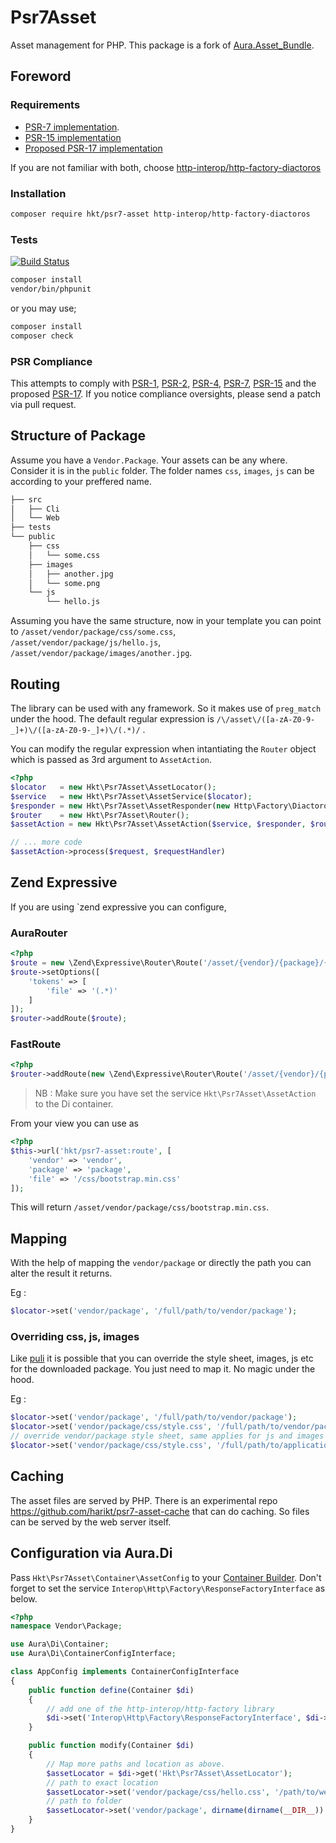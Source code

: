 # Psr7Asset

Asset management for PHP. This package is a fork of [Aura.Asset_Bundle](https://github.com/friendsofaura/Aura.Asset_Bundle).

## Foreword

### Requirements

* [PSR-7 implementation](https://packagist.org/providers/psr/http-message-implementation).
* [PSR-15 implementation](https://packagist.org/packages/psr/http-server-middleware)
* [Proposed PSR-17 implementation](https://github.com/http-interop/http-factory)

If you are not familiar with both, choose  [http-interop/http-factory-diactoros](https://packagist.org/packages/http-interop/http-factory-diactoros)

### Installation

```bash
composer require hkt/psr7-asset http-interop/http-factory-diactoros
```

### Tests

[![Build Status](https://travis-ci.org/harikt/psr7-asset.png?branch=master)](https://travis-ci.org/harikt/psr7-asset)

```bash
composer install
vendor/bin/phpunit
```

or you may use;

```bash
composer install
composer check
```


### PSR Compliance

This attempts to comply with [PSR-1][], [PSR-2][], [PSR-4][], [PSR-7][], [PSR-15][] and the proposed [PSR-17][]. If
you notice compliance oversights, please send a patch via pull request.

[PSR-1]: https://github.com/php-fig/fig-standards/blob/master/accepted/PSR-1-basic-coding-standard.md
[PSR-2]: https://github.com/php-fig/fig-standards/blob/master/accepted/PSR-2-coding-style-guide.md
[PSR-4]: https://github.com/php-fig/fig-standards/blob/master/accepted/PSR-4-autoloader.md
[PSR-7]: https://github.com/php-fig/fig-standards/blob/master/accepted/PSR-7-http-message.md
[PSR-15]: https://github.com/php-fig/fig-standards/blob/master/accepted/PSR-15-request-handlers.md
[PSR-17]: https://github.com/php-fig/fig-standards/blob/master/proposed/http-factory/http-factory.md

## Structure of Package

Assume you have a `Vendor.Package`. Your assets can be any where. Consider it is in the
`public` folder. The folder names `css`, `images`, `js` can be according to your preffered name.


```bash
├── src
│   ├── Cli
│   └── Web
├── tests
└── public
    ├── css
    │   └── some.css
    ├── images
    │   ├── another.jpg
    │   └── some.png
    └── js
        └── hello.js
```

Assuming you have the same structure, now in your template you can point
to `/asset/vendor/package/css/some.css`, `/asset/vendor/package/js/hello.js`, `/asset/vendor/package/images/another.jpg`.

## Routing

The library can be used with any framework. So it makes use of `preg_match` under the hood. The default regular expression is `/\/asset\/([a-zA-Z0-9-_]+)\/([a-zA-Z0-9-_]+)\/(.*)/` .

You can modify the regular expression when intantiating the `Router` object which is passed as 3rd argument to `AssetAction`.

```php
<?php
$locator   = new Hkt\Psr7Asset\AssetLocator();
$service   = new Hkt\Psr7Asset\AssetService($locator);
$responder = new Hkt\Psr7Asset\AssetResponder(new Http\Factory\Diactoros\ResponseFactory());
$router    = new Hkt\Psr7Asset\Router();
$assetAction = new Hkt\Psr7Asset\AssetAction($service, $responder, $router);

// ... more code
$assetAction->process($request, $requestHandler)
```

## Zend Expressive

If you are using `zend expressive you can configure,

### AuraRouter

```php
<?php
$route = new \Zend\Expressive\Router\Route('/asset/{vendor}/{package}/{file}', 'Hkt\Psr7Asset\AssetAction', ['GET'], 'hkt/psr7-asset:route');
$route->setOptions([
    'tokens' => [
        'file' => '(.*)'
    ]
]);
$router->addRoute($route);
```

### FastRoute

```php
<?php
$router->addRoute(new \Zend\Expressive\Router\Route('/asset/{vendor}/{package}/{file:.*}', 'Hkt\Psr7Asset\AssetAction', ['GET'], 'hkt/psr7-asset:route'));
```

> NB : Make sure you have set the service `Hkt\Psr7Asset\AssetAction` to the Di container.

From your view you can use as

```php
<?php
$this->url('hkt/psr7-asset:route', [
    'vendor' => 'vendor',
    'package' => 'package',
    'file' => '/css/bootstrap.min.css'
]);
```

This will return `/asset/vendor/package/css/bootstrap.min.css`.

## Mapping

With the help of mapping the `vendor/package` or directly the path you can alter the result it returns.

Eg : 

```php
$locator->set('vendor/package', '/full/path/to/vendor/package');
```

### Overriding css, js, images

Like [puli](https://github.com/puli) it is possible that you can override the style sheet, images, js etc for the downloaded package. You just need to map it. No magic under the hood.

Eg : 

```php
$locator->set('vendor/package', '/full/path/to/vendor/package');
$locator->set('vendor/package/css/style.css', '/full/path/to/vendor/package/public/css/style.css');
// override vendor/package style sheet, same applies for js and images
$locator->set('vendor/package/css/style.css', '/full/path/to/application/specific/public/css/style.css');
```

## Caching

The asset files are served by PHP. There is an experimental repo 
https://github.com/harikt/psr7-asset-cache that can do caching.
So files can be served by the web server itself.

## Configuration via Aura.Di

Pass `Hkt\Psr7Asset\Container\AssetConfig` to your
[Container Builder](http://auraphp.com/packages/3.x/Di/config.html#1-1-8).
Don't forget to set the service `Interop\Http\Factory\ResponseFactoryInterface`
as below.

```php
<?php
namespace Vendor\Package;

use Aura\Di\Container;
use Aura\Di\ContainerConfigInterface;

class AppConfig implements ContainerConfigInterface
{
    public function define(Container $di)
    {
        // add one of the http-interop/http-factory library
        $di->set('Interop\Http\Factory\ResponseFactoryInterface', $di->lazyNew('Http\Factory\Diactoros\ResponseFactory'));
    }

    public function modify(Container $di)
    {
        // Map more paths and location as above.
        $assetLocator = $di->get('Hkt\Psr7Asset\AssetLocator');
        // path to exact location
        $assetLocator->set('vendor/package/css/hello.css', '/path/to/web/css/test.css');
        // path to folder
        $assetLocator->set('vendor/package', dirname(dirname(__DIR__)) . '/public');
    }
}
```
